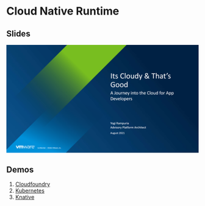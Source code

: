 # Cloud Native Runtime

## Slides

[![](slides.png)](slides.pdf)

## Demos

1. [Cloudfoundry](demo/01-cf/README)
1. [Kubernetes](demo/02-k8s/README)
1. [Knative](demo/03-knative/README)
